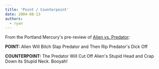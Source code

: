 ```yaml
---
title: 'Point / Counterpoint'
date: 2004-08-13
authors:
  - ryan
---
```


From the Portland Mercury's pre-review of [Alien vs. Predator](http://www.portlandmercury.com/2004-08-12/film.html):

**POINT:** Alien Will Bitch Slap Predator and Then Rip Predator's Dick Off

**COUNTERPOINT:** The Predator Will Cut Off Alien's Stupid Head and Crap Down its Stupid Neck. Booyah!

